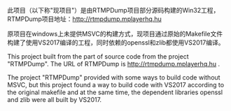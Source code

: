 此项目（以下称"现项目"）是由RTMPDump项目部分源码构建的Win32工程，RTMPDump项目地址：http://rtmpdump.mplayerhq.hu

原项目在windows上未提供MSVC的构建方式，现项目通过原始的Makefile文件构建了使用VS2017编译的工程，同时依赖的openssl和zlib都使用VS2017编译。


This project built from the part of source code from the project "RTMPDump". The URL of RTMPDump is http://rtmpdump.mplayerhq.hu .

The project "RTMPDump" provided with some ways to build code without MSVC, but this project found a way to build code with VS2017 according to the original makefile and at the same time, the dependent libraries openssl and zlib were all built by VS2017.
